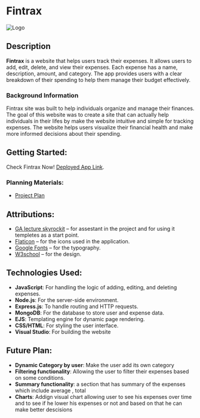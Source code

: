# Fintrax

![Logo](https://i.imgur.com/8Wdkavh.png)

## Description
**Fintrax** is a website that helps users track their expenses. It allows users to add, edit, delete, and view their expenses. Each expense has a name, description, amount, and category. The app provides users with a clear breakdown of their spending to help them manage their budget effectively.

### Background Information
Fintrax site was built to help individuals organize and manage their finances. The goal of this website was to create a site that can actually help individuals in their lifes by make the website intuitive and simple for tracking expenses. The website helps users visualize their financial health and make more informed decisions about their spending.

## Getting Started:
Check Fintrax Now! [Deployed App Link](http://link-to-your-deployed-app.com).

### Planning Materials:
- [Project Plan](https://trello.com/b/6lvC0aGx/project-planning-fintrax)

## Attributions:
- [GA lecture skyrockit](https://generalassembly.instructure.com/courses/676/pages/men-stack-embedding-related-data-skyrockit?module_item_id=56425) – for assestant in the project and for using it templetes as a start point.
- [Flaticon](https://www.flaticon.com/) – for the icons used in the application.
- [Google Fonts](https://fonts.google.com) – for the typography.
- [W3school](https://fonts.google.com) – for the design.

## Technologies Used:
- **JavaScript**: For handling the logic of adding, editing, and deleting expenses.
- **Node.js**: For the server-side environment.
- **Express.js**: To handle routing and HTTP requests.
- **MongoDB**: For the database to store user and expense data.
- **EJS**: Templating engine for dynamic page rendering.
- **CSS/HTML**: For styling the user interface.
- **Visual Studio**: For building the website


## Future Plan:
- **Dynamic Category by user**: Make the user add its own category
- **Filtering functionality**: Allowing the user to filter their expenses based on some conditions.
- **Summary functionality**: a section that has summary of the expenses which include average , total
- **Charts**: Addign visual chart allowing user to see his expenses over time and to see if he lower his expenses or not and based on that he can make better descisions